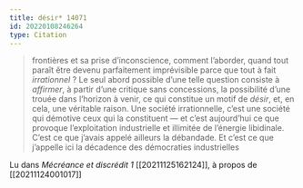 ```yaml
---
title: désir* 14071
id: 20220108246264
type: Citation
---
```


> frontières et sa prise d’inconscience, comment l’aborder, quand tout paraît être devenu parfaitement imprévisible parce que tout à fait *irrationnel* ? Le seul abord possible d’une telle question consiste à *affirmer*, à partir d’une critique sans concessions, la possibilité d’une trouée dans l’horizon à venir, ce qui constitue un motif de *désir*, et, en cela, une véritable raison. Une société irrationnelle, c’est une société qui démotive ceux qui la constituent — et c’est aujourd’hui ce que provoque l’exploitation industrielle et illimitée de l’énergie libidinale. C’est ce que j’avais appelé ailleurs la débandade. Et c’est ce que j’appelle ici la décadence des démocraties industrielles

Lu dans *Mécréance et discrédit 1* [[20211125162124]], à propos de [[20211124001017]]